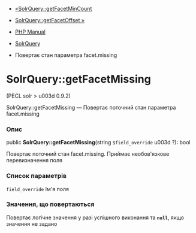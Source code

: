 - [«SolrQuery::getFacetMinCount](solrquery.getfacetmincount.md)
- [SolrQuery::getFacetOffset »](solrquery.getfacetoffset.md)

- [PHP Manual](index.md)
- [SolrQuery](class.solrquery.md)
- Повертає стан параметра facet.missing

# SolrQuery::getFacetMissing

(PECL solr \> u003d 0.9.2)

SolrQuery::getFacetMissing — Повертає поточний стан параметра
facet.missing

### Опис

public **SolrQuery::getFacetMissing**(string `$field_override` u003d ?):
bool

Повертає поточний стан facet.missing. Приймає
необов'язкове перевизначення поля

### Список параметрів

`field_override`
Ім'я поля

### Значення, що повертаються

Повертає логічне значення у разі успішного виконання та
**`null`**, якщо значення не задано
